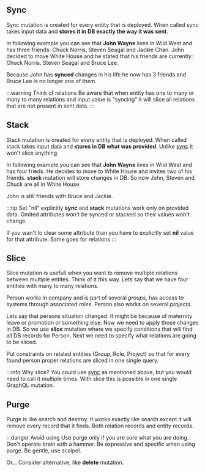 ## Sync

Sync mutation is created for every entity that is deployed. When called
sync takes input data and **stores it in DB exactly the way it was sent**.

In following example you can see that **John Wayne** lives in Wild West and has
three friends: Chuck Norris, Steven Seagal and Jackie Chan.
John decided to move White House and he stated that his friends are
currently: Chuck Norris, Steven Seagal and Bruce Lee.

Because John has **synced** changes in his life he now has 3 friends and Bruce
Lee is no longer one of them.

:::warning Think of relations
Be aware that when entity has one to many or many to many
relations and input value is "syncing" it will slice all relations that are
not present in sent data.
:::


<div id="sync-mutation"></div>


## Stack
Stack mutation is created for every entity that is deployed. When called
stack takes input data and **stores in DB what was provided**. Unlike
[sync](#sync) it won't slice anything.

In following example you can see that **John Wayne** lives in Wild West
and has four frieds. He decides to move to White House and invites two
of his friends. **stack** mutation will store changes in DB. So now
John, Steven and Chuck are all in White House.

John is still friends with Bruce and Jackie.


:::tip Set "nil" explicitly
**sync** and **stack** mutations work only on provided data. Omited 
attributes won't be synced or stacked so their values won't change.

If you wan't to clear some attribute than you have to explicitly set **nil**
value for that attribute. Same goes for relations
:::
<div id="stack-mutation"></div>

## Slice
Slice mutation is usefull when you want to remove multiple relations between
multiple entites. Think of it this way. Lets say that we have four entities
with many to many relations.

<div id="slice-entities"></div>

Person works in company and is part of several *groups*, has access to
systems through associated *roles*. Person also works on several *projects*.


Lets say that persons situation changed. It might be because of maternity leave
or promotion or something else. Now we need to apply those changes in DB. So we
use **slice** mutation where we specify conditions that will find all DB records
for Person. Next we need to specify what relations are going to be sliced.

Put constraints on related entities (Group, Role, Project) so that for every found
person proper relations are sliced in one single query. 


<div id="slice-mutation"></div>

:::info Why slice?
You could use [sync](./#sync) as mentioned above, but you would need to call it multiple
times. With slice this is possible in one single GraphQL mutation. 

## Purge
Purge is like search and destroy. It works exactly like search except it will
remove every record that it finds. Both relation records and entity records.

<div id="purge-mutation"></div>

:::danger Avoid using
Use purge only if you are sure what you are doing. Don't operate brain with
a hammer. Be expressive and specific when using purge. Be gentle, use scalpel.

Or... Consider alternative, like **delete** mutation.
